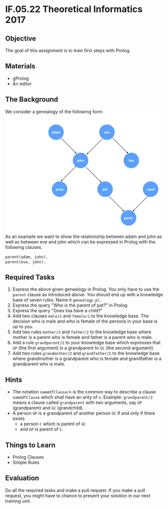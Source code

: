 # IF.05.22 Theoretical Informatics 2017

## Objective
The goal of this assignment is to train first steps with Prolog.

## Materials
- gProlog
- An editor

## The Background
We consider a genealogy of the following form:
![A genealogy with eight members](Genealogy.png)
As an example we want to show the relationship between adam and john as well as between eve and john which can be expressed in Prolog with the following clauses.
```
parent(adam, john).
parent(eve, john).
```

## Required Tasks
1. Express the above given genealogy in Prolog. You only have to use the `parent` clause as introduced above. You should end up with a knowledge base of seven rules. Name it `genealogy.pl`.
2. Express the query "Who is the parent of pat?" in Prolog
3. Express the query "Does lisa have a child?"
4. Add two clauses `male/1` and `female/1` to the knowledge base. The decision who is male and who is female of the persons in your base is up to you.
4. Add two rules `mother/2` and `father/2` to the knowledge base where mother is a parent who is female and father is a parent who is male.
4. Add a rule `grandparent/2` to your knowledge base which expresses that `GP` (the first argument) is a grandparent to `GC` (the second argument).
4. Add two rules `grandmother/2` and `grandfather/2` to the knowledge base where grandmother is a grandparent who is female and grandfather is a grandparent who is male.

## Hints
- The notation `nameOfClause/n` is the common way to describe a clause `nameOfClause` which shall have an arity of `n`. Example: `grandparent/2` means a clause called `grandparent` with two arguments, say `GP` (grandparent) and `GC` (grandchild).
- A person `GP` is a grandparent of another person `GC` if and only if there exists
   - a person `C` which is parent of `GC`
   - and `GP` is parent of `C`.

## Things to Learn
- Prolog Clauses
- Simple Rules

## Evaluation
Do all the required tasks and make a pull request. If you make a pull request, you might have to chance to present your solution in our next training unit.
